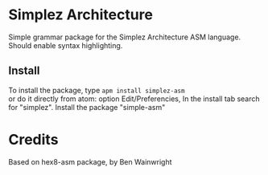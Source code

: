 
# Simplez Architecture
Simple grammar package for the Simplez Architecture ASM language. Should enable syntax highlighting.

## Install
To install the package, type
```apm install simplez-asm```  
or do it directly from atom: option Edit/Preferencies, In the install
tab search for "simplez". Install the package "simple-asm"


# Credits

Based on hex8-asm package, by Ben Wainwright
